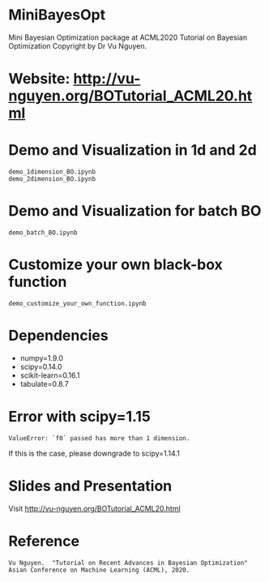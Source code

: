 # MiniBayesOpt
Mini Bayesian Optimization package at ACML2020 Tutorial on Bayesian Optimization
Copyright by Dr Vu Nguyen.

# Website: http://vu-nguyen.org/BOTutorial_ACML20.html

# Demo and Visualization in 1d and 2d
```
demo_1dimension_BO.ipynb
demo_2dimension_BO.ipynb
```

# Demo and Visualization for batch BO
```
demo_batch_BO.ipynb
```

# Customize your own black-box function
```
demo_customize_your_own_function.ipynb
```

# Dependencies
* numpy=1.9.0
* scipy=0.14.0
* scikit-learn=0.16.1
* tabulate=0.8.7

# Error with scipy=1.15
```
ValueError: `f0` passed has more than 1 dimension.
```
If this is the case, please downgrade to scipy=1.14.1

# Slides and Presentation
Visit http://vu-nguyen.org/BOTutorial_ACML20.html


# Reference
```
Vu Nguyen.  "Tutorial on Recent Advances in Bayesian Optimization" Asian Conference on Machine Learning (ACML), 2020.
```
